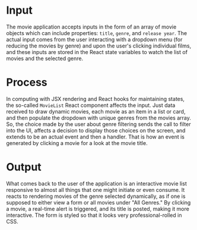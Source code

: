 # Input  
The movie application accepts inputs in the form of an array of movie objects which can include properties: `title`, `genre`, and `release year`. The actual input comes from the user interacting with a dropdown menu (for reducing the movies by genre) and upon the user's clicking individual films, and these inputs are stored in the React state variables to watch the list of movies and the selected genre.

# Process  
In computing with JSX rendering and React hooks for maintaining states, the so-called `MovieList` React component affects the input. Just data received to draw dynamic movies, each movie as an item in a list or card, and then populate the dropdown with unique genres from the movies array. So, the choice made by the user about genre filtering sends the call to filter into the UI, affects a decision to display those choices on the screen, and extends to be an actual event and then a handler. That is how an event is generated by clicking a movie for a look at the movie title.

# Output   
What comes back to the user of the application is an interactive movie list responsive to almost all things that one might initiate or even consume. It reacts to rendering movies of the genre selected dynamically, as if one is supposed to either view a form or all movies under "All Genres." By clicking a movie, a real-time alert is triggered, and its title is posted, making it more interactive. The form is styled so that it looks very professional-rolled in CSS.